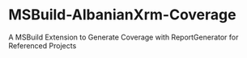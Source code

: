 # MSBuild-AlbanianXrm-Coverage
A MSBuild Extension to Generate Coverage with ReportGenerator for Referenced Projects
